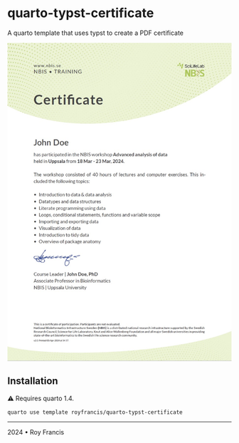 # quarto-typst-certificate

A quarto template that uses typst to create a PDF certificate

![](preview.jpg)

## Installation

:warning: Requires quarto 1.4.

```
quarto use template royfrancis/quarto-typst-certificate
```

---

2024 • Roy Francis
